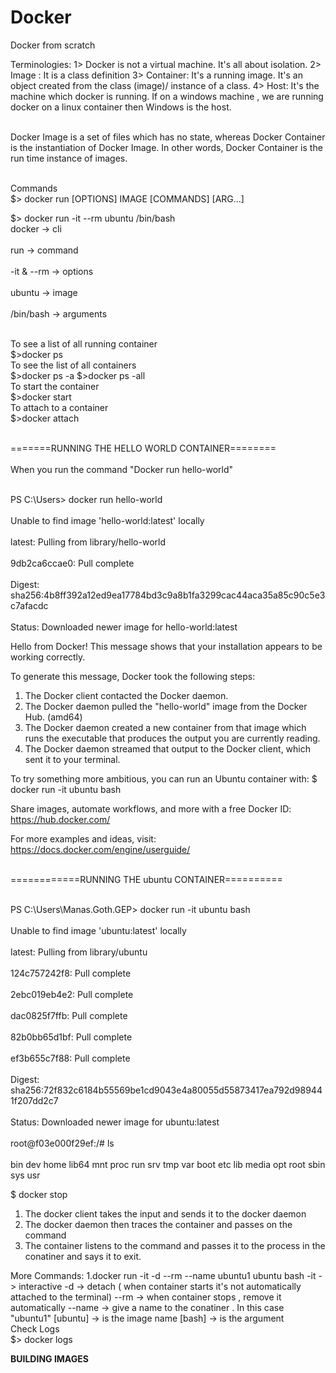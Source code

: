 # Docker
Docker from scratch

Terminologies: 
1> Docker is not a virtual machine. It's all about isolation.
2> Image : It is a class definition
3> Container: It's a running image. It's an object created from the class (image)/ instance of a class.
4> Host: It's the machine which docker is running. If on a windows machine , we are running docker on a linux container then Windows is the host. 

<br> Docker Image is a set of files which has no state, whereas Docker Container is the instantiation of Docker Image. In other words, Docker Container is the run time instance of images. </br>

<br>Commands</br>
$> docker run [OPTIONS] IMAGE [COMMANDS] [ARG...]

$> docker run -it --rm ubuntu /bin/bash
<br>docker -> cli </br>
<br>run -> command </br>
<br>-it & --rm -> options </br>
<br> ubuntu -> image </br>
<br> /bin/bash -> arguments </br>

<br>To see a list of all running container</br>
$>docker ps
<br>To see the list of all containers </br>
$>docker ps -a
$>docker ps -all
<br>To start the container</br> 
$>docker start <container id>
<br>To attach to a container</br>
$>docker attach <container id>
  
<br>=======RUNNING THE HELLO WORLD CONTAINER========</br>
<br>When you run the command "Docker run hello-world"  </br>

<br>PS C:\Users> docker run hello-world</br>
<br>Unable to find image 'hello-world:latest' locally</br>
<br>latest: Pulling from library/hello-world</br>
<br>9db2ca6ccae0: Pull complete</br>
<br>Digest: sha256:4b8ff392a12ed9ea17784bd3c9a8b1fa3299cac44aca35a85c90c5e3c7afacdc</br>
<br>Status: Downloaded newer image for hello-world:latest</br>

Hello from Docker!
This message shows that your installation appears to be working correctly.

To generate this message, Docker took the following steps:
 1. The Docker client contacted the Docker daemon.
 2. The Docker daemon pulled the "hello-world" image from the Docker Hub.
    (amd64)
 3. The Docker daemon created a new container from that image which runs the
    executable that produces the output you are currently reading.
 4. The Docker daemon streamed that output to the Docker client, which sent it
    to your terminal.

To try something more ambitious, you can run an Ubuntu container with:
 $ docker run -it ubuntu bash

Share images, automate workflows, and more with a free Docker ID:
 https://hub.docker.com/

For more examples and ideas, visit:
 https://docs.docker.com/engine/userguide/

<br>============RUNNING THE ubuntu CONTAINER==========</br>

<br>PS C:\Users\Manas.Goth.GEP> docker run -it ubuntu bash</br>
<br>Unable to find image 'ubuntu:latest' locally</br>
<br>latest: Pulling from library/ubuntu</br>
<br>124c757242f8: Pull complete</br>
<br>2ebc019eb4e2: Pull complete</br>
<br>dac0825f7ffb: Pull complete</br>
<br>82b0bb65d1bf: Pull complete</br>
<br>ef3b655c7f88: Pull complete</br>
<br>Digest: sha256:72f832c6184b55569be1cd9043e4a80055d55873417ea792d989441f207dd2c7</br>
<br>Status: Downloaded newer image for ubuntu:latest</br>
<br>root@f03e000f29ef:/# ls</br>
<br>bin   dev  home  lib64  mnt  proc  run   srv  tmp  var
boot  etc  lib   media  opt  root  sbin  sys  usr</br>

$ docker stop <container name>
  1. The docker client takes the input and sends it to the docker daemon
  2. The docker daemon then traces the container and passes on the command
  3. The container listens to the command and passes it to the process in the conatiner and says it to exit. 
  
  More Commands:
  1.docker run -it -d --rm --name ubuntu1 ubuntu bash
    -it -> interactive
    -d -> detach ( when container starts it's not automatically attached to the terminal)
    --rm -> when container stops , remove it automatically
    --name -> give a name to the conatiner . In this case "ubuntu1"
    [ubuntu] -> is the image name 
    [bash] -> is the argument
 <br>Check Logs </br>
 $> docker logs <container name>
 
 <b> BUILDING IMAGES </b>
    
  
  
  
  



